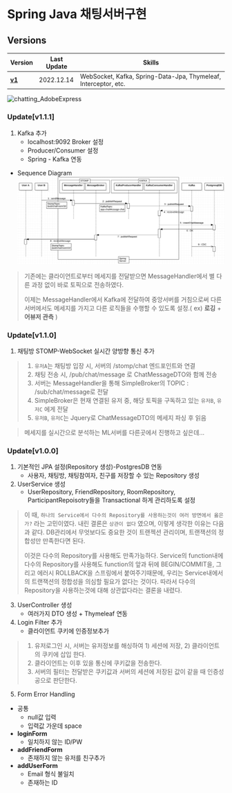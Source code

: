 # Spring Java 채팅서버구현
## Versions

| Version                                                                 | Last Update | Skills                                                          | 
|-------------------------------------------------------------------------|-------------|-----------------------------------------------------------------|
| **[v1](https://github.com/ghkdqhrbals/spring-chatting-server/tree/v1)** | 2022.12.14  | WebSocket, Kafka, Spring-Data-Jpa, Thymeleaf, Interceptor, etc. |



![chatting_AdobeExpress](https://user-images.githubusercontent.com/29156882/207486921-40699804-4c8e-4345-86a6-e9a1d8d8f696.gif)




### Update[v1.1.1]
1. Kafka 추가
   * localhost:9092 Broker 설정
   * Producer/Consumer 설정
   * Spring - Kafka 연동
* Sequence Diagram
![chatSeq](img/chatting.png)
> 기존에는 클라이언트로부터 메세지를 전달받으면 MessageHandler에서 별 다른 과정 없이 바로 토픽으로 전송하였다.
> 
> 이제는 MessageHandler에서 Kafka에 전달하여 중앙서버를 거침으로써 다른 서버에서도 메세지를 가지고 다른 로직들을 수행할 수 있도록 설정.( ex) **로깅** + **어뷰저 관측** )

### Update[v1.1.0]
1. 채팅방 STOMP-WebSocket 실시간 양방향 통신 추가
> 1. `유저A`는 채팅방 입장 시, 서버의 /stomp/chat 엔드포인트와 연결
> 2. 채팅 전송 시, /pub/chat/message 로 ChatMessageDTO와 함께 전송
> 3. 서버는 MessageHandler을 통해 SimpleBroker의 TOPIC : /sub/chat/message로 전달
> 4. SimpleBroker은 현재 연결된 유저 중, 해당 토픽을 구독하고 있는 `유저B`, `유저C` 에게 전달
> 5. `유저B`, `유저C`는 Jquery로 ChatMessageDTO의 메세지 파싱 후 읽음

> 메세지를 실시간으로 분석하는 ML서버를 다른곳에서 진행하고 싶은데...
 
### Update[v1.0.0]
1. 기본적인 JPA 설정(Repository 생성)-PostgresDB 연동
   * 사용자, 채팅방, 채팅참여자, 친구를 저장할 수 있는 Repository 생성
2. UserService 생성
   * UserRepository, FriendRepository, RoomRepository, ParticipantRepoisotry들을 Transactional 하게 관리하도록 설정
> 이 때, `하나의 Service에서 다수의 Repository를 사용하는것이 여러 방면에서 옳은가?` 라는 고민이였다. 내린 결론은 `상관이 없다` 였으며, 이렇게 생각한 이유는 다음과 같다. DB관리에서 무엇보다도 중요한 것이 트랜젝션 관리이며, 트랜잭션의 정합성만 만족한다면 된다. 
> 
> 이것은 다수의 Repository를 사용해도 만족가능하다. Service의 function내에 다수의 Repository를 사용해도 function의 앞과 뒤에 BEGIN/COMMIT을, 그리고 에러시 ROLLBACK을 스프링에서 붙여주기때문에, 우리는 Service내에서의 트랜잭션의 정합성을 의심할 필요가 없다는 것이다. 따라서 다수의 Repository을 사용하는것에 대해 상관없다라는 결론을 내렸다.
3. UserController 생성
   * 여러가지 DTO 생성 + Thymeleaf 연동
4. Login Filter 추가
   * 클라이언트 쿠키에 인증정보추가
> 1. 유저로그인 시, 서버는 유저정보를 해싱하여 1) 세션에 저장, 2) 클라이언트의 쿠키에 삽입 한다.
> 2. 클라이언트는 이후 있을 통신에 쿠키값을 전송한다.
> 3. 서버의 필터는 전달받은 쿠키값과 서버의 세션에 저장된 값이 같을 때 인증성공으로 판단한다.
5. Form Error Handling
  * 공통
    * null값 입력
    * 입력값 가운데 space
  * **loginForm**
    * 일치하지 않는 ID/PW
  * **addFriendForm**
    * 존재하지 않는 유저를 친구추가
  * **addUserForm**
    * Email 형식 불일치
    * 존재하는 ID
